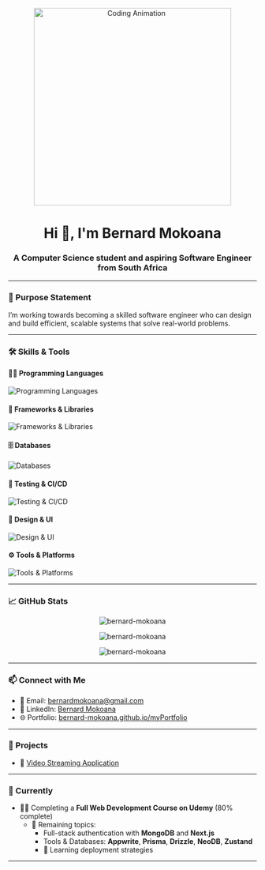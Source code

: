 <p align="center">
  <img src="https://media.giphy.com/media/qgQUggAC3Pfv687qPC/giphy.gif" alt="Coding Animation" width="400"/>
</p>

<h1 align="center">Hi 👋, I'm Bernard Mokoana</h1>
<h3 align="center">A Computer Science student and aspiring Software Engineer from South Africa</h3>

---

### 🚀 Purpose Statement

I’m working towards becoming a skilled software engineer who can design and build efficient, scalable systems that solve real-world problems.

---

### 🛠️ Skills & Tools

#### 👨‍💻 Programming Languages
<p>
  <img src="https://skillicons.dev/icons?i=java,python,cpp,js,html,css" alt="Programming Languages"/>
</p>

#### 🧰 Frameworks & Libraries
<p>
  <img src="https://skillicons.dev/icons?i=nodejs,express,react,redux" alt="Frameworks & Libraries"/>
</p>

#### 🗄️ Databases
<p>
  <img src="https://skillicons.dev/icons?i=mysql,postgres,mongodb,sqlite,firebase" alt="Databases"/>
</p>

#### 🧪 Testing & CI/CD
<p>
  <img src="https://skillicons.dev/icons?i=jest,postman" alt="Testing & CI/CD"/>
</p>

#### 🎨 Design & UI
<p>
  <img src="https://skillicons.dev/icons?i=figma,photoshop,canva" alt="Design & UI"/>
</p>

#### ⚙️ Tools & Platforms
<p>
  <img src="https://skillicons.dev/icons?i=git,github,androidstudio,linux,nginx,heroku,render" alt="Tools & Platforms"/>
</p>

---

### 📈 GitHub Stats

<p align="center">
  <img src="https://github-readme-stats.vercel.app/api?username=bernard-mokoana&show_icons=true&theme=github_dark&locale=en" alt="bernard-mokoana" />
</p>

<p align="center">
  <img src="https://github-readme-stats.vercel.app/api/top-langs/?username=bernard-mokoana&layout=compact&theme=github_dark" alt="bernard-mokoana" />
</p>

<p align="center">
  <img src="https://github-readme-streak-stats.herokuapp.com/?user=bernard-mokoana&theme=github-dark-blue" alt="bernard-mokoana" />
</p>

---

### 📫 Connect with Me

- 📧 Email: [bernardmokoana@gmail.com](mailto:bernardmokoana@gmail.com)
- 💼 LinkedIn: [Bernard Mokoana](https://linkedin.com/in/bernard-mokoana)
- 🌐 Portfolio: [bernard-mokoana.github.io/myPortfolio](https://bernard-mokoana.github.io/myPortfolio/)

---

### 🔭 Projects

- 🎥 [Video Streaming Application](https://github.com/Bernard-Mokoana/Video-Streaming-Platform)

---

### 🌱 Currently

- 🧑‍💻 Completing a **Full Web Development Course on Udemy** (80% complete)  
  - 🔧 Remaining topics:
    - Full-stack authentication with **MongoDB** and **Next.js**
    - Tools & Databases: **Appwrite**, **Prisma**, **Drizzle**, **NeoDB**, **Zustand**
    - 🚀 Learning deployment strategies

---
